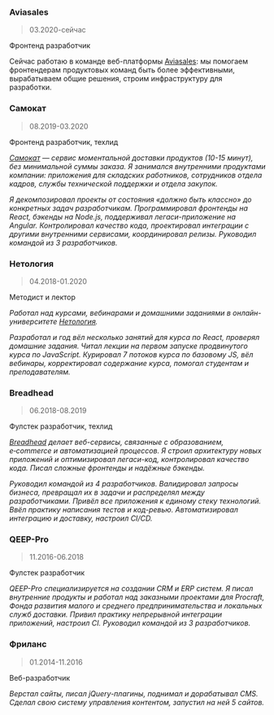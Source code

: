 ### Aviasales

> 03.2020-сейчас

Фронтенд разработчик

Сейчас работаю в команде веб-платформы [Aviasales](https://aviasales.ru/): мы помогаем фронтендерам продуктовых команд быть более эффективными, вырабатываем общие решения, строим инфраструктуру для разработки.

### Самокат

> 08.2019-03.2020

Фронтенд разработчик, техлид

_[Самокат](https://samokat.ru) — сервис моментальной доставки продуктов (10-15 минут), без минимальной суммы заказа. Я занимался внутренними продуктами компании: приложения для складских работников, сотрудников отдела кадров, службы технической поддержки и отдела закупок._

_Я декомпозировал проекты от состояния «должно быть классно» до конкретных задач разработчикам. Программировал фронтенды на React, бэкенды на Node.js, поддерживал легаси-приложение на Angular. Контролировал качество кода, проектировал интеграции с другими внутренними сервисами, координировал релизы. Руководил командой из 3 разработчиков._

### Нетология

> 04.2018-01.2020

Методист и лектор

_Работал над курсами, вебинарами и домашними заданиями в онлайн-университете [Нетология](https://netology.ru/)._

_Разработал и год вёл несколько занятий для курса по React, проверял домашние задания. Читал лекции на первом запуске продвинутого курса по JavaScript. Курировал 7 потоков курса по базовому JS, вёл вебинары, корректировал содержание курса, помогал студентам и преподавателям._

### Breadhead

> 06.2018-08.2019

Фулстек разработчик, техлид

_[Breadhead](https://breadhead.ru/) делает веб-сервисы, связанные с образованием, e‑commerce и автоматизацией процессов. Я строил архитектуру новых приложений и оптимизировал легаси-код, контролировал качество кода. Писал сложные фронтенды и надёжные бэкенды._

_Руководил командой из 4 разработчиков. Валидировал запросы бизнеса, превращал их в задачи и распределял между разработчиками. Привёл все приложения к единому стеку технологий. Ввёл практику написания тестов и код-ревью. Автоматизировал интеграцию и доставку, настроил CI/CD._

### QEEP-Pro

> 11.2016-06.2018

Фулстек разработчик

_QEEP-Pro специализируется на создании CRM и ERP систем. Я писал внутренние продукты и работал над заказными проектами для Procraft, Фонда развития малого и среднего предпринимательства и локальных служб доставки. Привил практику непрерывной интеграции приложений, настроил CI. Руководил командой из 3 разработчиков._

### Фриланс

> 01.2014-11.2016

Веб-разработчик

_Верстал сайты, писал jQuery-плагины, поднимал и дорабатывал CMS. Сделал свою систему управления контентом, запустил на ней 5 сайтов._
